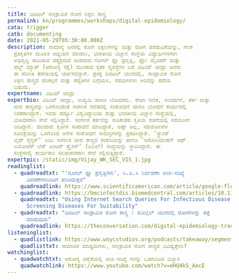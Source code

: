 ```yaml
---
title: ಡಿಜಿಟಲ್‌ ಸಾಂಕ್ರಾಮಿಕ ರೋಗ ಲಕ್ಷಣ ಶಾಸ್ತ್ರ
permalink: kn/programmes/workshops/digital-epidemiology/
cata: trigger
catb: documenting
date: 2021-05-29T05:30:00.000Z
description: ಸಾಮಾನ್ಯ ಜನರಲ್ಲಿ ರೋಗ ಲಕ್ಷಣಗಳನ್ನು ಮತ್ತು ರೋಗ ಹರಡುವಿಕೆಯನ್ನು, ಗಣಕ
  ಪ್ರತಿಕೃತಿಗಳ ಮೂಲಕ ಅಧ್ಯಯನ ಮಾಡಲು, ಭಾರತೀಯ ವಿಜ್ಞಾನ ಸಂಸ್ಥೆಯ ವಿದ್ಯಾರ್ಥಿಗಳಿಗಾಗಿ
  ಅಭಿವೃದ್ಧಿ ಪಡಿಸಿರುವ ಪಠ್ಯಕ್ರಮದ ಅಂಶವಾದ ಗೂಗಲ್‌ ಫ್ಲೂ ಪ್ರವೃತ್ತಿ, ಫ್ಲೋ ಮೈಂಡರ್‌ ಮತ್ತು
  ಹೆಲ್ಥ್‌ ಮ್ಯಾಪ್‌ (ಆರೋಗ್ಯ ನಕ್ಷೆ) ಮುಂತಾದ ಕೃತಕ ವ್ಯವಸ್ಥೆಗಳ ಬಗ್ಗೆ ವಿಜಯ್‌ ಚಂದ್ರು ಅವರು
  ಈ ಪರಿಣತಿ ತರಗತಿಯಲ್ಲಿ ಚರ್ಚಿಸಲಿದ್ದಾರೆ. ಪ್ರಸಕ್ತ ಡಿಜಿಟಲ್‌ ಯುಗದಲ್ಲಿ, ಸಾಂಕ್ರಾಮಿಕ ರೋಗ
  ಲಕ್ಷಣ ಶಾಸ್ತ್ರದ ಪರಿಕಲ್ಪನೆ ಮತ್ತು ಪದ್ಧತಿಗಳ ಬಗ್ಗೆಯೂ, ಸಹಭಾಗಿಗಳು ಅರಿವನ್ನು ಪಡೆಯ
  ಬಹುದು.
expertname: ವಿಜಯ್‌ ಚಂದ್ರು
expertbio: ವಿಜಯ್‌ ಚಂದ್ರು, ಉದ್ಯಮಿ ಹಾಗೂ ಬೋಧಕರು. ರೇಖಾ ಗಣಿತ, ಸಂವರ್ಧನೆ, ತರ್ಕ ಮತ್ತು
  ಜೀವ ಶಾಸ್ತ್ರವನ್ನು ಒಳಗೊಂಡಂತೆ ಸಂಗಣಕ ಗಣಿತದಲ್ಲಿ ಸಂಶೋಧನೆ ಹಾಗೂ ಬೋಧನೆ ಕಾರ್ಯದಲ್ಲಿ
  ನಿರತರಾಗಿದ್ದಾರೆ. ಇವರು ಪರ್ಡ್ಯೂ ವಿಶ್ವವಿದ್ಯಾಲಯ ಮತ್ತು ಭಾರತೀಯ ವಿಜ್ಞಾನ ಸಂಸ್ಥೆಯಲ್ಲಿ,
  ಬೋಧಕರಾಗಿ ಸೇವೆ ಸಲ್ಲಿಸಿದ್ದಾರೆ. ಸಂಗಣಕ ತರ್ಕವನ್ನು ಕುರಿತಂತಹ ಕೃತಿಯ ರಚನೆಯಲ್ಲಿ ಸಹಯೋಗ
  ನೀಡಿದ್ದಾರೆ. ಹಲವಾರು ಕೃತಿಗಳ ಸಂಪಾದನೆ ಮಾಡಿದ್ದಾರೆ, ಅಷ್ಟೇ ಅಲ್ಲ, ಸಹಯೋಗಿಗಳ
  ಸಮೀಕ್ಷೆಯನ್ನು ಒಳಗೊಂಡ ಅನೇಕ ಸಂಶೋಧನೆ ಸಾಮಗ್ರಿಗಳನ್ನು ಪ್ರಕಟಿಸಿದ್ದಾರೆ. ʼಸ್ಟ್ರಾಂಡ್‌
  ಲೈಫ್‌ ಸೈನ್ಸಸ್‌ʼ ಎಂಬ ಸಂಗಣಕ ಜೀವ ಶಾಸ್ತ್ರದ ಕಂಪನಿಯನ್ನು ಹಾಗೂ ʼಅಸೋಸಿಯೇಷನ್‌ ಆಫ್‌
  ಬಯೋಟೆಕ್‌ ಲೆಡ್‌ ಎಂಟರ್‌ ಪ್ರೈಸಸ್‌ʼ (ಏಬಲ್)‌ ಸಂಸ್ಥೆಯನ್ನು ಸ್ಥಾಪಿಸಿದ್ದಾರೆ. ಈ
  ಸಂಸ್ಥೆಗಳಲ್ಲಿ ಕಾರ್ಯಕಾರಿ ಸಲಹಾಕಾರರಾಗಿ ಸೇವೆ ಸಲ್ಲಿಸುತ್ತಿದ್ದಾರೆ.
expertpic: /static/img/Vijay_WK_SEC_VIS_1.jpg
readinglist:
  - quadreadtxt: "'ಗೂಗಲ್‌ ಫ್ಲೂ ಪ್ರವೃತ್ತಿಗಳು', ಸಿ.ಡಿ.ಸಿ ನಿರ್ವಹಣಾ ಅಂಕಿ-ಸಂಖ್ಯೆ
      ವಿವರಣೆಗಳೊಂದಿಗೆ ಹೊಂದುತ್ತವೆ"
    quadreadlink: https://www.scientificamerican.com/article/google-flu-trends-on-par-with-cdc-data/
  - quadreadlink: https://bmcinfectdis.biomedcentral.com/articles/10.1186/s12879-014-0690-1
    quadreadtxt: "Using Internet Search Queries For Infectious Disease Surveillance:
      Screening Diseases For Suitability"
  - quadreadtxt: "ಡಿಜಿಟಲ್‌ ಸಾಂಕ್ರಾಮಿಕ ರೋಗ ಶಾಸ್ತ್ರ : ಮೊಬೈಲ್‌ ಯುಗದಲ್ಲಿ ರೋಗಗಳನ್ನು ಪತ್ತೆ
      ಮಾಡುವುದು"
    quadreadlink: https://theconversation.com/digital-epidemiology-tracking-diseases-in-the-mobile-age-37741
listeninglist:
  - quadlistlink: https://www.wnycstudios.org/podcasts/takeaway/segments/social-media-future-epidemiology
    quadlisttxt: ಸಾಮಾಜಿಕ ಮಾಧ್ಯಮಗಳು, ಸಾಂಕ್ರಾಮಿಕ ರೋಗ ಶಾಸ್ತ್ರದ ಭವಿಷ್ಯತ್ತೇನು?
watchinglist:
  - quadwatchtxt: ಆರೋಗ್ಯ ಆರೈಕೆಯಲ್ಲಿ ಅಂಕಿ-ಸಂಖ್ಯೆ ಗಳನ್ನು ಒಡಗೂಡಿದ ವಿಜ್ಞಾನ
    quadwatchlink: https://www.youtube.com/watch?v=eHQ4k5_AecE
---
```

